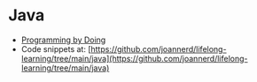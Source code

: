 # Java

* [Programming by Doing](https://github.com/joannerd/lifelong-learning/tree/fa03c8ce290485a9b1b865d582c6d9aeff78bada/java/programmingbydoing.com)
* Code snippets at: [https://github.com/joannerd/lifelong-learning/tree/main/java](https://github.com/joannerd/lifelong-learning/tree/main/java)

